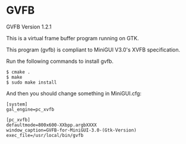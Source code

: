 # GVFB

GVFB Version 1.2.1

This is a virtual frame buffer program running on GTK.

This program (gvfb) is compliant to MiniGUI V3.0's XVFB specification.

Run the following commands to install gvfb.

	$ cmake .
	$ make
	$ sudo make install

And then you should change something in MiniGUI.cfg:

	[system]
	gal_engine=pc_xvfb

	[pc_xvfb]
	defaultmode=800x600-XXbpp.argbXXXX
	window_caption=GVFB-for-MiniGUI-3.0-(Gtk-Version)
	exec_file=/usr/local/bin/gvfb

